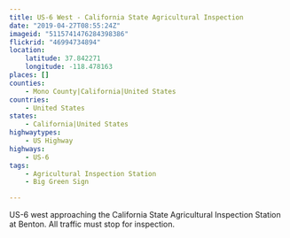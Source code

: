 ```yaml
---
title: US-6 West - California State Agricultural Inspection
date: "2019-04-27T08:55:24Z"
imageid: "5115741476284398386"
flickrid: "46994734894"
location:
    latitude: 37.842271
    longitude: -118.478163
places: []
counties:
    - Mono County|California|United States
countries:
    - United States
states:
    - California|United States
highwaytypes:
    - US Highway
highways:
    - US-6
tags:
    - Agricultural Inspection Station
    - Big Green Sign

---
```

US-6 west approaching the California State Agricultural Inspection Station at Benton.  All traffic must stop for inspection.